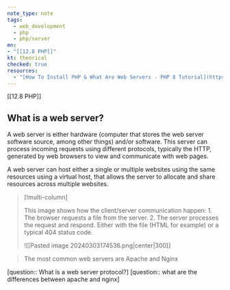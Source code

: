 ```yaml
---
note_type: note
tags:
  - web_development
  - php
  - php/server
mn: 
- "[[12.8 PHP]]"
kt: theorical
checked: true
resources:
  - "[How To Install PHP & What Are Web Servers - PHP 8 Tutorial](https://www.youtube.com/watch?v=KgUp3FomMoc&list=PLr3d3QYzkw2xabQRUpcZ_IBk9W50M9pe-&index=2&ab_channel=ProgramWithGio)"
---
```

[[12.8 PHP]]
## What is a web server?
A web server is either hardware (computer that stores the web server software source, among other things) and/or software. This server can process incoming requests using different protocols, typically the HTTP, generated by web browsers to view and communicate with web pages. 

A web server can host either a single or multiple websites using the same resources using a virtual host, that allows the server to allocate and share resources across multiple websites.

>[!multi-column]
>
>This image shows how the client/server communication happen: 1. The browser requests a file from the server. 2. The server processes the request and respond. Either with the file (HTML for example) or a typical 404 status code. 
>
>![[Pasted image 20240303174536.png|center|300]]

>The most common web servers are Apache and Nginx

[question:: What is a web server protocol?]
[question:: what are the differences between apache and nginx]



